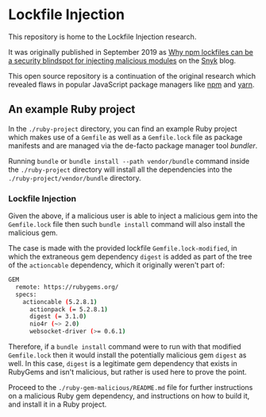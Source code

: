 # Lockfile Injection

This repository is home to the Lockfile Injection research.

It was originally published in September 2019 as [Why npm lockfiles can be a security blindspot for injecting malicious modules](https://snyk.io/blog/why-npm-lockfiles-can-be-a-security-blindspot-for-injecting-malicious-modules/) on the [Snyk](https://snyk.io) blog.

This open source repository is a continuation of the original research which revealed flaws in popular JavaScript package managers like [npm](https://www.npmjs.com) and [yarn](https://yarnpkg.com).

## An example Ruby project

In the `./ruby-project` directory, you can find an example Ruby project which makes use of a `Gemfile` as well as a `Gemfile.lock` file as package manifests and are managed via the de-facto package manager tool *bundler*.

Running `bundle` or `bundle install --path vendor/bundle` command inside the `./ruby-project` directory will install all the dependencies into the `./ruby-project/vendor/bundle` directory.

### Lockfile Injection

Given the above, if a malicious user is able to inject a malicious gem into the `Gemfile.lock` file then such `bundle install` command will also install the malicious gem.

The case is made with the provided lockfile `Gemfile.lock-modified`, in which the extraneous gem dependency `digest` is added as part of the tree of the `actioncable` dependency, which it originally weren't part of:

```sh
GEM
  remote: https://rubygems.org/
  specs:
    actioncable (5.2.8.1)
      actionpack (= 5.2.8.1)
      digest (= 3.1.0)
      nio4r (~> 2.0)
      websocket-driver (>= 0.6.1)
```

Therefore, if a `bundle install` command were to run with that modified `Gemfile.lock` then it would install the potentially malicious gem `digest` as well. In this case, `digest` is a legitimate gem dependency that exists in RubyGems and isn't malicious, but rather is used here to prove the point.

Proceed to the `./ruby-gem-malicious/README.md` file for further instructions on a malicious Ruby gem dependency, and instructions on how to build it, and install it in a Ruby project.